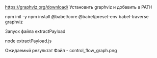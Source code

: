 https://graphviz.org/download/
Установить graphviz и добавить в PATH

npm init -y
npm install @babel/core @babel/preset-env babel-traverse graphviz


Запуск файла extractPayload

node extractPayload.js

Ожидаемый результат
Файл - control_flow_graph.png